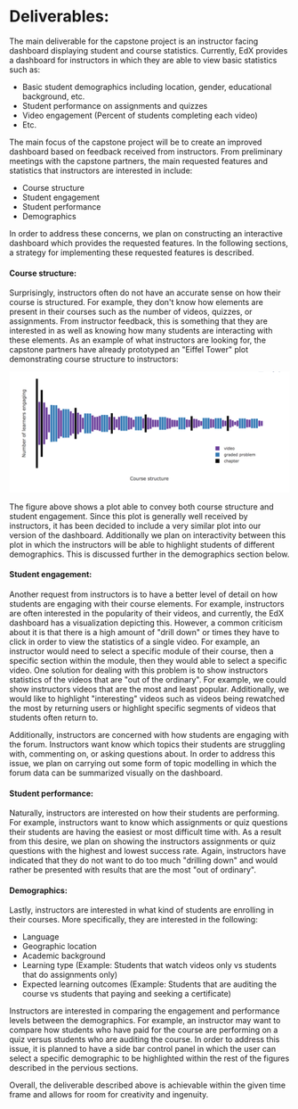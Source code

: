# Deliverables:

The main deliverable for the capstone project is an instructor facing dashboard displaying student and course statistics. Currently, EdX provides a dashboard for instructors in which they are able to view basic statistics such as:

* Basic student demographics including location, gender, educational background, etc.
* Student performance on assignments and quizzes
* Video engagement (Percent of students completing each video)
* Etc.

The main focus of the capstone project will be to create an improved dashboard based on feedback received from instructors. From preliminary meetings with the capstone partners, the main requested features and statistics that instructors are interested in include:

* Course structure
* Student engagement
* Student performance
* Demographics

In order to address these concerns, we plan on constructing an interactive dashboard which provides the requested features. In the following sections, a strategy for implementing these requested features is described.

#### Course structure:

Surprisingly, instructors often do not have an accurate sense on how their course is structured. For example, they don't know how elements are present in their courses such as the number of videos, quizzes, or assignments. From instructor feedback, this is something that they are interested in as well as knowing how many students are interacting with these elements. As an example of what instructors are looking for, the capstone partners have already prototyped an "Eiffel Tower" plot demonstrating course structure to instructors:

![Figure 1](images/course_structure.png)

The figure above shows a plot able to convey both course structure and student engagement. Since this plot is generally well received by instructors, it has been decided to include a very similar plot into our version of the dashboard. Additionally we plan on interactivity between this plot in which the instructors will be able to highlight students of different demographics. This is discussed further in the demographics section below.

#### Student engagement:

Another request from instructors is to have a better level of detail on how students are engaging with their course elements. For example, instructors are often interested in the popularity of their videos, and currently, the EdX dashboard has a visualization depicting this. However, a common criticism about it is that there is a high amount of "drill down" or times they have to click in order to view the statistics of a single video. For example, an instructor would need to select a specific module of their course, then a specific section within the module, then they would able to select a specific video. One solution for dealing with this problem is to show instructors statistics of the videos that are "out of the ordinary". For example, we could show instructors videos that are the most and least popular. Additionally, we would like to highlight "interesting" videos such as videos being rewatched the most by returning users or highlight specific segments of videos that students often return to.

Additionally, instructors are concerned with how students are engaging with the forum. Instructors want know which topics their students are struggling with, commenting on, or asking questions about. In order to address this issue, we plan on carrying out some form of topic modelling in which the forum data can be summarized visually on the dashboard.  

#### Student performance:

Naturally, instructors are interested on how their students are performing. For example, instructors want to know which assignments or quiz questions their students are having the easiest or most difficult time with. As a result from this desire, we plan on showing the instructors assignments or quiz questions with the highest and lowest success rate. Again, instructors have indicated that they do not want to do too much "drilling down" and would rather be presented with results that are the most "out of ordinary".

#### Demographics:

Lastly, instructors are interested in what kind of students are enrolling in their courses. More specifically, they are interested in the following:

* Language
* Geographic location
* Academic background
* Learning type (Example: Students that watch videos only vs students that do assignments only)
* Expected learning outcomes (Example: Students that are auditing the course vs students that paying and seeking a certificate)

Instructors are interested in comparing the engagement and performance levels between the demographics. For example, an instructor may want to compare how students who have paid for the course are performing on a quiz versus students who are auditing the course. In order to address this issue, it is planned to have a side bar control panel in which the user can select a specific demographic to be highlighted within the rest of the figures described in the pervious sections.

Overall, the deliverable described above is achievable within the given time frame and allows for room for creativity and ingenuity.
